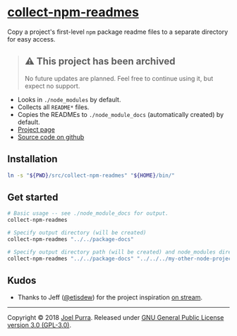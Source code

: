 # [collect-npm-readmes](https://joelpurra.com/projects/collect-npm-readmes/)

Copy a project's first-level `npm` package readme files to a separate directory for easy access.



> ## ⚠️ This project has been archived
>
> No future updates are planned. Feel free to continue using it, but expect no support.



- Looks in `./node_modules` by default.
- Collects all `README*` files.
- Copies the READMEs to `./node_module_docs` (automatically created) by default.
- [Project page](https://joelpurra.com/projects/collect-npm-readmes/)
- [Source code on github](https://github.com/joelpurra/collect-npm-readmes/)



## Installation


```bash
ln -s "${PWD}/src/collect-npm-readmes" "${HOME}/bin/"
```




## Get started


```bash
# Basic usage -- see ./node_module_docs for output.
collect-npm-readmes

# Specify output directory (will be created)
collect-npm-readmes "../../package-docs"

# Specify output directory path (will be created) and node_modules directory path.
collect-npm-readmes "../../package-docs" "../../../my-other-node-project"
```



## Kudos

- Thanks to Jeff ([@etisdew](https://github.com/etisdew)) for the project inspiration [on stream](https://www.twitch.tv/joelpurra).



---

Copyright &copy; 2018 [Joel Purra](https://joelpurra.com/). Released under [GNU General Public License version 3.0 (GPL-3.0)](https://www.gnu.org/licenses/gpl.html).
